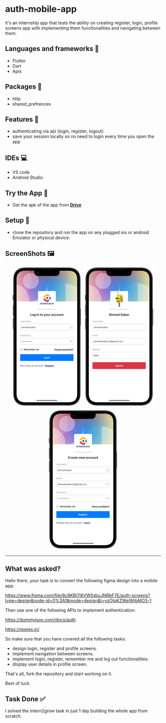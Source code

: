 # auth-mobile-app

it's an internship app that tests the ability on creating register, login, profile screens app
with implementing them functionalities and navigating between them.

## Languages and frameworks 📑

 * Flutter
 * Dart
 * Apis

## Packages 🔎
 * http
 * shared_prefrences

## Features 🥇
 * authenticating via api (login, register, logout)
 * save your session locally so no need to login every time you open the app

## IDEs 💻
 * VS code
 * Android Studio

## Try the App 📱
 * Get the apk of the app from [**Drive**](https://drive.google.com/file/d/1n5346PT8cMZa95ULplYRfyZ17rZcOmaB/view?usp=drive_link)

## Setup 💽
 * clone the repository and run the app on any plugged ios or android Emulator or physical device.

## ScreenShots 🖼️
<div align='center'>
  <img height="460px" src="https://github.com/Mohamed-said-salah/auth-mobile-app/blob/main/auth_mobile_app_screenshots/Log%20in%20screen-portrait.png?raw=true">
  <img height="460px" src="https://github.com/Mohamed-said-salah/auth-mobile-app/blob/main/auth_mobile_app_screenshots/Profile%20screen-portrait-robot.png?raw=true">
  <img height="460px" src="https://github.com/Mohamed-said-salah/auth-mobile-app/blob/main/auth_mobile_app_screenshots/Register%20screen-portrait.png?raw=true">
<hr/>
</div>


## What was asked?
Hello there, your task is to convert the following figma design into a mobile app:

https://www.figma.com/file/8c8KBj7I6VW5sbuJNRbF7E/auth-screens?type=design&node-id=0%3A1&mode=design&t=yzOIpKZWeIWjbMO3-1

Then use one of the following APIs to implement authentication:

https://dummyjson.com/docs/auth

https://reqres.in/

So make sure that you have covered all the following tasks:

- design login, register and profile screens.
- implement navigation between screens.
- implement login, register, remember me and log out functionalities.
- display user details in profile screen.

That's all, fork the repository and start working on it.

Best of luck.

## Task Done ✅

I solved the intern2grow task in just 1 day building the whole app from scratch.
